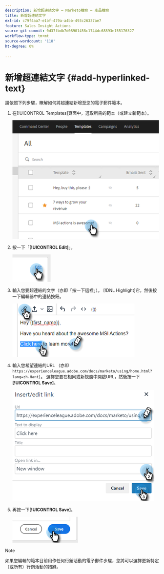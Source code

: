 ```yaml
---
description: 新增超連結文字 — Marketo檔案 — 產品檔案
title: 新增超連結文字
exl-id: c79f4aa7-e1bf-479a-a4bb-493c26337ae7
feature: Sales Insight Actions
source-git-commit: 0d37fbdb7d08901458c1744dc68893e155176327
workflow-type: tm+mt
source-wordcount: '118'
ht-degree: 0%

---
```


# 新增超連結文字 {#add-hyperlinked-text}

請依照下列步驟，瞭解如何將超連結新增至您的電子郵件範本。

1. 在[!UICONTROL Templates]頁面中，選取所需的範本（或建立新範本）。

   ![](assets/add-hyperlinked-text-1.png)

1. 按一下「**[!UICONTROL Edit]**」。

   ![](assets/add-hyperlinked-text-2.png)

1. 輸入您要超連結的文字（亦即「按一下這裡」）。 [!DNL Highlight]它，然後按一下編輯器中的連結按鈕。

   ![](assets/add-hyperlinked-text-3.png)

1. 輸入您希望連結的URL （亦即`https://experienceleague.adobe.com/docs/marketo/using/home.html?lang=zh-Hant`）。 選擇您要在相同或新視窗中開啟URL，然後按一下&#x200B;**[!UICONTROL Save]**。

   ![](assets/add-hyperlinked-text-4.png)

1. 再按一下&#x200B;**[!UICONTROL Save]**。

   ![](assets/add-hyperlinked-text-5.png)

>[!NOTE]
>
>如果您編輯的範本目前用作任何行銷活動的電子郵件步驟，您將可以選擇更新特定（或所有）行銷活動的措辭。
